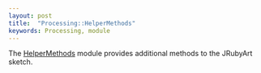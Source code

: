 ```yaml
---
layout: post
title:  "Processing::HelperMethods"
keywords: Processing, module
---
```

The [HelperMethods][HelperMethods] module provides additional methods to the JRubyArt sketch.


[HelperMethods]:https://github.com/ruby-processing/JRubyArt/blob/master/lib/jruby_art/helper_methods.rb
